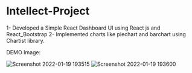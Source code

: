 # Intellect-Project

1- Developed a Simple React Dashboard UI using React js and React_Bootstrap
2- Implemented charts like piechart and barchart using Chartist library.

DEMO Image:


![Screenshot 2022-01-19 193515](https://user-images.githubusercontent.com/86090940/150146543-80e0e1fd-e8b8-48a7-9e77-007faeac66d0.png)
![Screenshot 2022-01-19 193600](https://user-images.githubusercontent.com/86090940/150146582-564bf5a7-75a1-4975-af2c-2381b8526a42.png)
